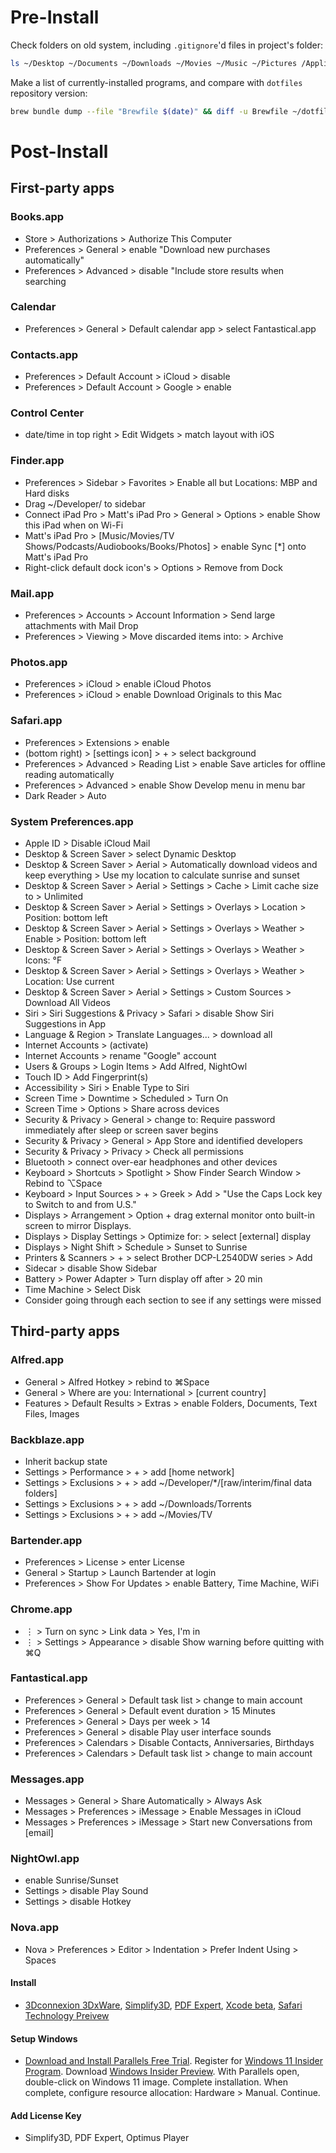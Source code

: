 # Pre-Install

Check folders on old system, including `.gitignore`'d files in project's folder:

```bash
ls ~/Desktop ~/Documents ~/Downloads ~/Movies ~/Music ~/Pictures /Applications ~/ && find ~/Developer -name '*.gitignore' -exec ls {} \; -exec cat {} \;
```

Make a list of currently-installed programs, and compare with `dotfiles` repository version:

```bash
brew bundle dump --file "Brewfile $(date)" && diff -u Brewfile ~/dotfiles/Brewfile
```

# Post-Install

## First-party apps

### Books.app

- Store > Authorizations > Authorize This Computer
- Preferences > General > enable "Download new purchases automatically"
- Preferences > Advanced > disable "Include store results when searching

### Calendar

- Preferences > General > Default calendar app > select Fantastical.app

### Contacts.app

- Preferences > Default Account > iCloud > disable
- Preferences > Default Account > Google > enable

### Control Center

- date/time in top right > Edit Widgets > match layout with iOS

### Finder.app

- Preferences > Sidebar > Favorites > Enable all but Locations: MBP and Hard disks
- Drag ~/Developer/ to sidebar
- Connect iPad Pro > Matt's iPad Pro > General > Options > enable Show this iPad when on Wi-Fi
- Matt's iPad Pro > [Music/Movies/TV Shows/Podcasts/Audiobooks/Books/Photos] > enable Sync [*] onto Matt's iPad Pro
- Right-click default dock icon's > Options > Remove from Dock

### Mail.app

- Preferences > Accounts > Account Information > Send large attachments with Mail Drop
- Preferences > Viewing > Move discarded items into: > Archive

### Photos.app

- Preferences > iCloud > enable iCloud Photos
- Preferences > iCloud > enable Download Originals to this Mac

### Safari.app

- Preferences > Extensions > enable
- (bottom right) > [settings icon] > + > select background
- Preferences > Advanced > Reading List > enable Save articles for offline reading automatically
- Preferences > Advanced > enable Show Develop menu in menu bar
- Dark Reader > Auto

### System Preferences.app

- Apple ID > Disable iCloud Mail
- Desktop & Screen Saver > select Dynamic Desktop
- Desktop & Screen Saver > Aerial > Automatically download videos and keep everything > Use my location to calculate sunrise and sunset
- Desktop & Screen Saver > Aerial > Settings > Cache > Limit cache size to > Unlimited
- Desktop & Screen Saver > Aerial > Settings > Overlays > Location > Position: bottom left
- Desktop & Screen Saver > Aerial > Settings > Overlays > Weather > Enable > Position: bottom left
- Desktop & Screen Saver > Aerial > Settings > Overlays > Weather > Icons: °F
- Desktop & Screen Saver > Aerial > Settings > Overlays > Weather > Location: Use current
- Desktop & Screen Saver > Aerial > Settings > Custom Sources > Download All Videos
- Siri > Siri Suggestions & Privacy > Safari > disable Show Siri Suggestions in App
- Language & Region > Translate Languages... > download all
- Internet Accounts > (activate)
- Internet Accounts > rename "Google" account
- Users & Groups > Login Items > Add Alfred, NightOwl
- Touch ID > Add Fingerprint(s)
- Accessibility > Siri > Enable Type to Siri
- Screen Time > Downtime > Scheduled > Turn On
- Screen Time > Options > Share across devices
- Security & Privacy > General > change to: Require password immediately after sleep or screen saver begins
- Security & Privacy > General > App Store and identified developers
- Security & Privacy > Privacy > Check all permissions
- Bluetooth > connect over-ear headphones and other devices
- Keyboard > Shortcuts > Spotlight > Show Finder Search Window > Rebind to ⌥Space
- Keyboard > Input Sources > + > Greek > Add > "Use the Caps Lock key to Switch to and from U.S."
- Displays > Arrangement > Option + drag external monitor onto built-in screen to mirror Displays.
- Displays > Display Settings > Optimize for: > select [external] display
- Displays > Night Shift > Schedule > Sunset to Sunrise
- Printers & Scanners > + > select Brother DCP-L2540DW series > Add
- Sidecar > disable Show Sidebar
- Battery > Power Adapter > Turn display off after > 20 min
- Time Machine > Select Disk
- Consider going through each section to see if any settings were missed

## Third-party apps

### Alfred.app

- General > Alfred Hotkey > rebind to ⌘Space
- General > Where are you: International > [current country]
- Features > Default Results > Extras > enable Folders, Documents, Text Files, Images

### Backblaze.app

- Inherit backup state
- Settings > Performance > + > add [home network]
- Settings > Exclusions > + > add ~/Developer/\*/[raw/interim/final data folders]
- Settings > Exclusions > + > add ~/Downloads/Torrents
- Settings > Exclusions > + > add ~/Movies/TV

### Bartender.app

- Preferences > License > enter License
- General > Startup > Launch Bartender at login
- Preferences > Show For Updates > enable Battery, Time Machine, WiFi

### Chrome.app

- ⋮ > Turn on sync > Link data > Yes, I'm in
- ⋮ > Settings > Appearance > disable Show warning before quitting with ⌘Q

### Fantastical.app

- Preferences > General > Default task list > change to main account
- Preferences > General > Default event duration > 15 Minutes
- Preferences > General > Days per week > 14
- Preferences > General > disable Play user interface sounds
- Preferences > Calendars > Disable Contacts, Anniversaries, Birthdays
- Preferences > Calendars > Default task list > change to main account

### Messages.app

- Messages > General > Share Automatically > Always Ask
- Messages > Preferences > iMessage > Enable Messages in iCloud
- Messages > Preferences > iMessage > Start new Conversations from [email]

### NightOwl.app

- enable Sunrise/Sunset
- Settings > disable Play Sound
- Settings > disable Hotkey

### Nova.app

- Nova > Preferences > Editor > Indentation > Prefer Indent Using > Spaces

#### Install
- [3Dconnexion 3DxWare](https://3dconnexion.com/us/drivers/), [Simplify3D](https://cloud.simplify3d.com/account/login), [PDF Expert](https://pdfexpert.com/downloads), [Xcode beta](https://developer.apple.com/download/), [Safari Technology Preivew](https://developer.apple.com/safari/technology-preview/)

#### Setup Windows
- [Download and Install Parallels Free Trial](https://parallels.com). Register for [Windows 11 Insider Program](https://insider.windows.com/en-us/register). Download [Windows Insider Preview](https://www.microsoft.com/en-us/software-download/windowsinsiderpreviewARM64). With Parallels open, double-click on Windows 11 image. Complete installation. When complete, configure resource allocation: Hardware > Manual. Continue.

#### Add License Key
- Simplify3D, PDF Expert, Optimus Player
